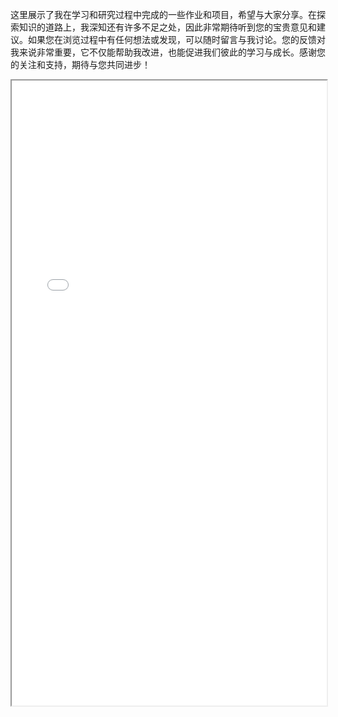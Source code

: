 这里展示了我在学习和研究过程中完成的一些作业和项目，希望与大家分享。在探索知识的道路上，我深知还有许多不足之处，因此非常期待听到您的宝贵意见和建议。如果您在浏览过程中有任何想法或发现，可以随时留言与我讨论。您的反馈对我来说非常重要，它不仅能帮助我改进，也能促进我们彼此的学习与成长。感谢您的关注和支持，期待与您共同进步！

<iframe src="多元第三次作业.pdf" width="100%" height="1000px"></iframe>
